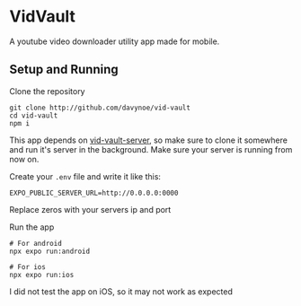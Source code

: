 # VidVault
A youtube video downloader utility app made for mobile.

## Setup and Running
Clone the repository
```
git clone http://github.com/davynoe/vid-vault
cd vid-vault
npm i
```

This app depends on [vid-vault-server](https://github.com/davynoe/vid-vault-server), so make sure to clone it somewhere and run it's server in the background.
Make sure your server is running from now on.

Create your `.env` file and write it like this:
```
EXPO_PUBLIC_SERVER_URL=http://0.0.0.0:0000
```
Replace zeros with your servers ip and port

Run the app
```
# For android
npx expo run:android

# For ios
npx expo run:ios
```

I did not test the app on iOS, so it may not work as expected
